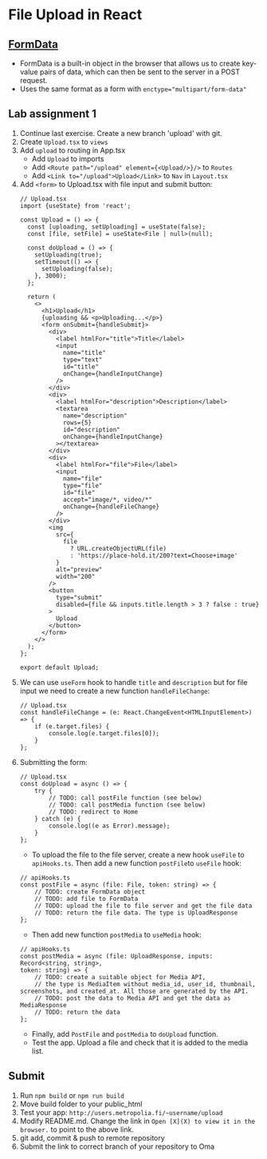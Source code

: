 # File Upload in React

## [FormData](https://developer.mozilla.org/en-US/docs/Web/API/FormData)
- FormData is a built-in object in the browser that allows us to create key-value pairs of data, which can then be sent to
  the server in a POST request.
- Uses the same format as a form with `enctype="multipart/form-data"`

## Lab assignment 1
1. Continue last exercise. Create a new branch 'upload' with git.
2. Create `Upload.tsx` to `views`
3. Add `upload` to routing in App.tsx
    * Add `Upload` to imports
    * Add `<Route path="/upload" element={<Upload/>}/>` to `Routes`
    * Add `<Link to="/upload">Upload</Link>` to `Nav` in `Layout.tsx`
4. Add `<form>` to Upload.tsx with file input and submit button:
    ```tsx
    // Upload.tsx
    import {useState} from 'react';

    const Upload = () => {
      const [uploading, setUploading] = useState(false);
      const [file, setFile] = useState<File | null>(null);
    
      const doUpload = () => {
        setUploading(true);
        setTimeout(() => {
          setUploading(false);
        }, 3000);
      };
    
      return (
        <>
          <h1>Upload</h1>
          {uploading && <p>Uploading...</p>}
          <form onSubmit={handleSubmit}>
            <div>
              <label htmlFor="title">Title</label>
              <input
                name="title"
                type="text"
                id="title"
                onChange={handleInputChange}
              />
            </div>
            <div>
              <label htmlFor="description">Description</label>
              <textarea
                name="description"
                rows={5}
                id="description"
                onChange={handleInputChange}
              ></textarea>
            </div>
            <div>
              <label htmlFor="file">File</label>
              <input
                name="file"
                type="file"
                id="file"
                accept="image/*, video/*"
                onChange={handleFileChange}
              />
            </div>
            <img
              src={
                file
                  ? URL.createObjectURL(file)
                  : 'https://place-hold.it/200?text=Choose+image'
              }
              alt="preview"
              width="200"
            />
            <button
              type="submit"
              disabled={file && inputs.title.length > 3 ? false : true}
            >
              Upload
            </button>
          </form>
        </>
      );
    };
    
    export default Upload;

    ```
5. We can use `useForm` hook to handle `title` and `description` but for file input we need to create a new function `handleFileChange`:
    ```tsx
    // Upload.tsx
    const handleFileChange = (e: React.ChangeEvent<HTMLInputElement>) => {
        if (e.target.files) {
            console.log(e.target.files[0]);
        }
    };
    ```
6. Submitting the form:
    ```tsx
    // Upload.tsx
    const doUpload = async () => {
        try {
            // TODO: call postFile function (see below)
            // TODO: call postMedia function (see below)
            // TODO: redirect to Home
        } catch (e) {
            console.log((e as Error).message);
        }
    };
    ```
   - To upload the file to the file server, create a new hook `useFile` to `apiHooks.ts`. Then add a new function `postFile`to `useFile` hook:
    ```tsx
    // apiHooks.ts
    const postFile = async (file: File, token: string) => {
        // TODO: create FormData object
        // TODO: add file to FormData
        // TODO: upload the file to file server and get the file data
        // TODO: return the file data. The type is UploadResponse
    };
    ```
   - Then add new function `postMedia` to `useMedia` hook:
    ```tsx
    // apiHooks.ts
    const postMedia = async (file: UploadResponse, inputs: Record<string, string>,
    token: string) => {
        // TODO: create a suitable object for Media API, 
        // the type is MediaItem without media_id, user_id, thumbnail, screenshots, and created_at. All those are generated by the API. 
        // TODO: post the data to Media API and get the data as MediaResponse
        // TODO: return the data
    };
    ```
    - Finally, add `PostFile` and `postMedia` to `doUpload` function.
    - Test the app. Upload a file and check that it is added to the media list.

## Submit

1. Run `npm build` or `npm run build`
2. Move build folder to your public_html
3. Test your app: `http://users.metropolia.fi/~username/upload`
4. Modify README.md. Change the link in `Open [X](X) to view it in the browser.` to point to the above link.
5. git add, commit & push to remote repository
6. Submit the link to correct branch of your repository to Oma
   
